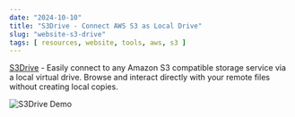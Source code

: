 ```yaml
---
date: "2024-10-10"
title: "S3Drive - Connect AWS S3 as Local Drive"
slug: "website-s3-drive"
tags: [ resources, website, tools, aws, s3 ]
---
```




[S3Drive][1] - Easily connect to any Amazon S3 compatible storage service via a local virtual drive. Browse and interact directly with your remote files without creating local copies.

![S3Drive Demo][2]



   [1]: https://www.callback.com/s3drive
   [2]: https://www.callback.com/ui/img/products/s3drive.png
